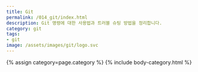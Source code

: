 ```yaml
---
title: Git 
permalink: /014_git/index.html
description: Git 명령에 대한 사용법과 트러블 슈팅 방법을 정리합니다. 
category: git
tags:
- git
image: /assets/images/git/logo.svc
---
```


{% assign category=page.category %}
{% include body-category.html %}

